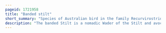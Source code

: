 ```yaml
---
pageid: 1721958
title: "Banded stilt"
short_summary: "Species of Australian bird in the family Recurvirostridae"
description: "The banded Stilt is a nomadic Wader of the Stilt and avocet Family recurvirostridae native to australia. It belongs to the Monotypic Genus Cladorhynchus. Its Name comes from the red-brown Breast Band found on breeding Adults though this is mottled or completely absent in non-breeding Adults and Juveniles. Its remaining Plumage is pied and the Eyes are dark brown. Nestling banded stilts have white down, unlike any other species of wader."
---
```

